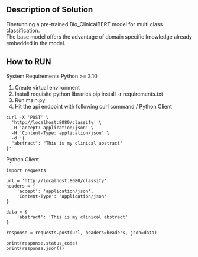 ## Description of Solution


Finetunning a pre-trained Bio_ClinicalBERT model for multi class classification.  
The base model offers the advantage of domain specific knowledge already embedded in the model.

## How to RUN

System Requirements
Python >= 3.10

1. Create virtual environment
2. Install requisite python libraries pip install -r requirements.txt
3. Run main.py
4. Hit the api endpoint with following curl command / Python Client
```
curl -X 'POST' \
  'http://localhost:8080/classify' \
  -H 'accept: application/json' \
  -H 'Content-Type: application/json' \
  -d '{
  "abstract": "This is my clinical abstract"
}'
```

Python Client

```
import requests

url = 'http://localhost:8080/classify'
headers = {
    'accept': 'application/json',
    'Content-Type': 'application/json'
}

data = {
    'abstract': 'This is my clinical abstract'
}

response = requests.post(url, headers=headers, json=data)

print(response.status_code)
print(response.json())

```
   




